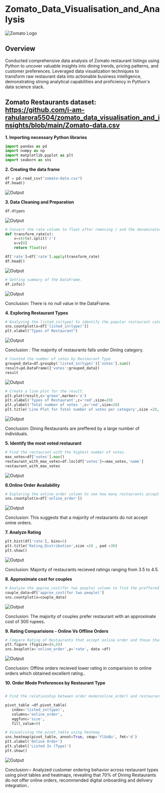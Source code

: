 # Zomato_Data_Visualisation_and_Analysis

![Zomato Logo](https://github.com/i-am-rahularora5504/zomato_data_visualisation_and_insights/blob/main/Zomato_logo.png)

## Overview
Conducted comprehensive data analysis of Zomato restaurant listings using Python to uncover valuable insights into dining trends, pricing patterns, and customer preferences. Leveraged data visualization techniques to transform raw restaurant data into actionable business intelligence, demonstrating strong analytical capabilities and proficiency in Python's data science stack.

**Zomato Restaurants dataset:** https://github.com/i-am-rahularora5504/zomato_data_visualisation_and_insights/blob/main/Zomato-data.csv
---

**1. Importing necessary Python libraries**
```python
import pandas as pd
import numpy as np
import matplotlib.pyplot as plt
import seaborn as sns
```

**2. Creating the data frame**
```python
df = pd.read_csv("zomato-data.csv")          
df.head()
```
![Output](https://github.com/i-am-rahularora5504/zomato_data_visualisation_and_insights/blob/main/ss1.png)

**3. Data Cleaning and Preparation**
```python
df.dtypes
```
![Output](https://github.com/i-am-rahularora5504/zomato_data_visualisation_and_insights/blob/main/ss2.png)

```python
# Convert the rate column to float after removing / and the denominator.
def transform_rate(v):
    v=str(v).split('/')
    v=v[0]
    return float(v)

df['rate']=df['rate'].apply(transform_rate)
df.head()
```
![Output](https://github.com/i-am-rahularora5504/zomato_data_visualisation_and_insights/blob/main/ss3.png)

```python
# Getting summary of the DataFrame.
df.info()
```
![Output](https://github.com/i-am-rahularora5504/zomato_data_visualisation_and_insights/blob/main/ss4.png)

Conclusion: There is no null value in the DataFrame.

**4. Exploring Restaurant Types**

```python
# Analyzing the listed_in(type) to identify the popular restaurant categories.
sns.countplot(x=df['listed_in(type)'])
plt.xlabel("Types of Restaurant")
```
![Output](https://github.com/i-am-rahularora5504/zomato_data_visualisation_and_insights/blob/main/ss5.png)

Conclusion : The majority of restaurants falls under Dining category.

```python
# Counted the number of votes by Restaurant Type
grouped_data=df.groupby('listed_in(type)')['votes'].sum() 
result=pd.DataFrame({'votes':grouped_data})
result  
```
![Output](https://github.com/i-am-rahularora5504/zomato_data_visualisation_and_insights/blob/main/ss6.png)

```python
# Create a line plot for the result.
plt.plot(result,c='green',marker='o')
plt.xlabel('Types of Restaurant',c='red',size=20)
plt.ylabel('Total number of votes ',c='red',size=20)
plt.title('Line Plot for Total number of votes per category',size =20, pad =30)
```
![Output](https://github.com/i-am-rahularora5504/zomato_data_visualisation_and_insights/blob/main/ss7.png)

Conclusion: Dining Restaurants are preffered by a large number of individuals.

**5. Identify the most voted restaurant**

```python
# Find the restaurant with the highest number of votes.
max_votes=df['votes'].max()
restaurant_with_max_votes=df.loc[df['votes']==max_votes,'name']
restaurant_with_max_votes
```
![Output](https://github.com/i-am-rahularora5504/zomato_data_visualisation_and_insights/blob/main/ss8.png)


**6.Online Order Availability**

```python
# Exploring the online_order column to see how many restaurants accept online.
sns.countplot(x=df['online_order'])
```
![Output](https://github.com/i-am-rahularora5504/zomato_data_visualisation_and_insights/blob/main/ss9.png)

Conclusion: This suggests that a majority of restaurants do not accept onine orders.

**7. Analyze Rating**

```python
plt.hist(df['rate'], bins=5)
plt.title('Rating_Distribution',size =20 , pad =30)
plt.show()
```
![Output](https://github.com/i-am-rahularora5504/zomato_data_visualisation_and_insights/blob/main/ss10.png)

Conclusion: Majority of restaurants recieved ratings ranging from 3.5 to 4.5.

**8. Approximate cost for couples**

```python
# Analyze the approx_cost(for two people) column to find the preffered price range.
couple_data=df['approx_cost(for two people)']
sns.countplot(x=couple_data)
```
![Output](https://github.com/i-am-rahularora5504/zomato_data_visualisation_and_insights/blob/main/ss11.png)

Conclusion: The majority of couples prefer restaurant with an approximate cost of 300 rupees.

**9. Rating Comparisions - Online Vs Offline Orders**

```python
# Compare Rating of Restaurants that accept online order and those that don't.
plt.figure (figsize=(6,6))
sns.boxplot(x='online_order',y='rate', data =df)
```
![Output](https://github.com/i-am-rahularora5504/zomato_data_visualisation_and_insights/blob/main/ss12.png)

Conclusion: Offline orders recieved lower rating in comparision to online orders which obtained excellent rating..

**10. Order Mode Preferences by Restaurant Type**

```python

# Find the relationship between order mode(online_order) and restaurant type(listed_in(type)).

pivot_table =df.pivot_table(
   index='listed_in(type)',
   columns='online_order',
   aggfunc='size', 
   fill_value=0)

# Visualising the pivot_table using heatmap
sns.heatmap(pivot_table, annot=True, cmap='YlGnBu', fmt='d')
plt.xlabel('Online Order')
plt.ylabel('Listed In (Type)')
plt.show()
```
![Output](https://github.com/i-am-rahularora5504/zomato_data_visualisation_and_insights/blob/main/ss13.png)

Conclusion:◦	Analyzed customer ordering behavior across restaurant types using pivot tables and heatmaps, revealing that 70% of Dining Restaurants do not offer online orders, recommended digital onboarding and delivery integration..

































